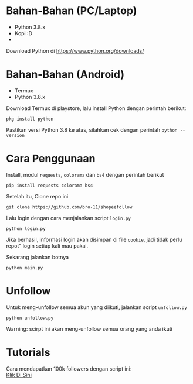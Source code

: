 # Bahan-Bahan (PC/Laptop)
- Python 3.8.x
- Kopi :D
- 
Download Python di https://www.python.org/downloads/
# Bahan-Bahan (Android)
- Termux
- Python 3.8.x

Download Termux di playstore, lalu install Python dengan perintah berikut:
```
pkg install python
```
Pastikan versi Python 3.8 ke atas, silahkan cek dengan perintah `python --version`
# Cara Penggunaan
Install, modul `requests`, `colorama` dan `bs4` dengan perintah berikut
```
pip install requests colorama bs4
```
Setelah itu, Clone repo ini
```
git clone https://github.com/bro-11/shopeefollow
```
Lalu login dengan cara menjalankan script `login.py`
```
python login.py
```
Jika berhasil, informasi login akan disimpan di file `cookie`, jadi tidak perlu repot" login setiap kali mau pakai.

Sekarang jalankan botnya
```
python main.py
```
# Unfollow
Untuk meng-unfollow semua akun yang diikuti, jalankan script `unfollow.py`
```
python unfollow.py
```
Warning: scirpt ini akan meng-unfollow semua orang yang anda ikuti
# Tutorials
Cara mendapatkan 100k followers dengan script ini: <br>[Klik Di Sini](https://www.youtube.com/watch?v=dQw4w9WgXcQ)
